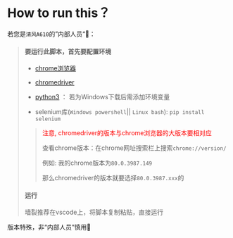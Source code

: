 # How to run this？

若您是`清风A610`的”内部人员“👴：

> #### 要运行此脚本，首先要配置环境
>
> * [chrome浏览器](https://www.google.cn/chrome/index.html)
>
> * [chromedriver](http://npm.taobao.org/mirrors/chromedriver/)
>
> * [python3](https://www.python.org/downloads/) ： 若为Windows下载后需添加环境变量
>
> * selenium库(`Windows powershell`|| `Linux bash`): `pip install selenium`
>
> > <font color = "red">注意, chromedriver的版本与chrome浏览器的大版本要相对应</font>
> >
> > 查看chrome版本：在chrome网址搜索栏上搜索`chrome://version/`
> >
> > 例如: 我的chrome版本为`80.0.3987.149`
> >
> > 那么chromedriver的版本就要选择`80.0.3987.xxx`的
>
> #### 运行
>
> 墙裂推荐在vscode上，将脚本复制粘贴，直接运行

版本特殊，非“内部人员”慎用🦄